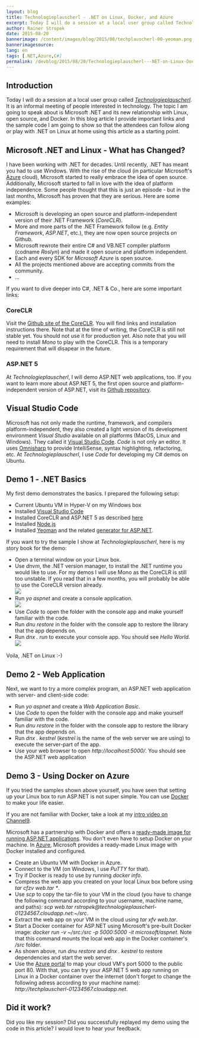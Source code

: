 ```yaml
---
layout: blog
title: Technologieplauscherl - .NET on Linux, Docker, and Azure
excerpt: Today I will do a session at a local user group called Technologieplauscherl. It is an informal meeting of people interested in technology. The topic I am going to speak about is Microsoft .NET and its new relationship with Linux, open source, and Docker.
author: Rainer Stropek
date: 2015-08-20
bannerimage: /content/images/blog/2015/08/techplauscherl-00-yeoman.png
bannerimagesource: 
lang: en
tags: [.NET,Azure,C#]
permalink: /devblog/2015/08/20/Technologieplauscherl---NET-on-Linux-Docker-and-Azure
---
```


<h2>Introduction</h2><p>Today I will do a session at a local user group called <em><a href="http://technologieplauscherl.at/" target="_blank">Technologieplauscherl</a></em>. It is an informal meeting of people interested in technology. The topic I am going to speak about is Microsoft .NET and its new relationship with Linux, open source, and Docker. In this blog article I provide important links and the sample code I am going to show so that the attendees can follow along or play with .NET on Linux at home using this article as a starting point.</p><h2>Microsoft .NET and Linux - What has Changed?</h2><p>I have been working with .NET for decades. Until recently, .NET has meant you had to use Windows. With the rise of the cloud (in particular Microsoft's <a href="http://azure.microsoft.com" target="_blank">Azure</a> cloud), Microsoft started to really embrace the idea of open source. Additionally, Microsoft started to fall in love with the idea of platform independence. Some people thought that this is just an episode - but in the last months, Microsoft has proven that they are serious. Here are some examples:</p><ul>
  <li>Microsoft is developing an open source and platform-independent version of their .NET Framework (<em>CoreCLR</em>).</li>
  <li>More and more parts of the .NET Framework follow (e.g. <em>Entity Framework</em>, <em>ASP.NET</em>, etc.), they are now open source projects on Github.</li>
  <li>Microsoft rewrote their entire C# and VB.NET compiler platform (codname <em>Roslyn</em>) and made it open source and platform independent.</li>
  <li>Each and every SDK for <em>Microsoft Azure</em> is open source.</li>
  <li>All the projects mentioned above are accepting commits from the community.</li>
  <li>...</li>
</ul><p>If you want to dive deeper into C#, .NET &amp; Co., here are some important links:</p><h3>CoreCLR</h3><p>Visit the <a href="https://github.com/dotnet/coreclr" target="_blank">Github site of the CoreCLR</a>. You will find links and installation instructions there. Note that at the time of writing, the CoreCLR is still not stable yet. You should not use it for production yet. Also note that you will need to install <em>Mono</em> to play with the CoreCLR. This is a temporary requirement that will disapear in the future.</p><h3>ASP.NET 5</h3><p>At <em>Technologieplauscherl</em>, I will demo ASP.NET web applications, too. If you want to learn more about ASP.NET 5, the first open source and platform-independent version of ASP.NET, visit its <a href="https://github.com/aspnet/home" target="_blank">Github repository</a>.</p><h2>Visual Studio Code</h2><p>Microsoft has not only made the runtime, framework, and compilers platform-independent, they also created a light version of its development environment <em>Visual Studio</em> available on all platforms (MacOS, Linux and Windows). They called it <a href="https://code.visualstudio.com/" target="_blank">Visual Studio Code</a>. <em>Code</em> is not only an editor. It uses <a href="http://www.omnisharp.net/" target="_blank">Omnisharp</a> to provide IntelliSense, syntax highlighting, refactoring, etc. At <em>Technologieplauscherl</em>, I use <em>Code</em> for developing my C# demos on Ubuntu.</p><h2>Demo 1 - .NET Basics</h2><p>My first demo demonstrates the basics. I prepared the following setup:</p><ul>
  <li>Current Ubuntu VM in Hyper-V on my Windows box</li>
  <li>Installed <a href="https://code.visualstudio.com/" target="_blank">Visual Studio Code</a></li>
  <li>Installed CoreCLR and ASP.NET 5 as described <a href="https://github.com/aspnet/home" target="_blank">here</a></li>
  <li>Installed <a href="http://nodejs.org" target="_blank">Node.js</a></li>
  <li>Installed <a href="http://yeoman.io" target="_blank">Yeoman</a> and the related <a href="http://blogs.msdn.com/b/webdev/archive/2014/12/17/yeoman-generators-for-asp-net-vnext.aspx" target="_blank">generator for ASP.NET</a>.</li>
</ul><p>If you want to try the sample I show at <em>Technologieplauscherl</em>, here is my story book for the demo:</p><ul>
  <li>Open a terminal window on your Linux box.</li>
  <li>Use <em>dnvm</em>, the .NET version manager, to install the .NET runtime you would like to use. For my demos I will use Mono as the CoreCLR is still too unstable. If you read that in a few months, you will probably be able to use the CoreCLR version already.
<br /><img src="{{site.baseurl}}/content/images/blog/2015/08/techplauscherl-01-dnvm.png" /></li>
  <li>Run <em>yo aspnet</em> and create a console application.
<br /><img src="{{site.baseurl}}/content/images/blog/2015/08/techplauscherl-02-yeoman.png" /></li>
  <li>Use <em>Code</em> to open the folder with the console app and make yourself familiar with the code.</li>
  <li>Run <em>dnu restore</em> in the folder with the console app to restore the library that the app depends on.</li>
  <li>Run <em>dnx . run</em> to execute your console app. You should see <em>Hello World</em>.
<br /><img src="{{site.baseurl}}/content/images/blog/2015/08/techplauscherl-03-dnu-dnx.png" /></li>
</ul><p>Voila, .NET on Linux :-)</p><h2>Demo 2 - Web Application</h2><p>Next, we want to try a more complex program, an ASP.NET web application with server- and client-side code:</p><ul>
  <li>Run <em>yo aspnet</em> and create a <em>Web Application Basic</em>.</li>
  <li>Use <em>Code</em> to open the folder with the console app and make yourself familiar with the code.</li>
  <li>Run <em>dnu restore</em> in the folder with the console app to restore the library that the app depends on.</li>
  <li>Run <em>dnx . kestrel</em> (<em>kestrel</em> is the name of the web server we are using) to execute the server-part of the app.</li>
  <li>Use your web browser to open <em>http://localhost:5000/</em>. You should see the ASP.NET web application</li>
</ul><h2>Demo 3 - Using Docker on Azure</h2><p>If you tried the samples shown above yourself, you have seen that setting up your Linux box to run ASP.NET is not super simple. You can use <a href="https://docker.com" target="_blank">Docker</a> to make your life easier.</p><p class="showcase">If you are not familiar with Docker, take a look at my <a href="https://channel9.msdn.com/Series/Visual-Studio-Germany/How-to-Run-ASPNET-vNext-in-Azure-Using-Docker-Containers" target="_blank">intro video on Channel9</a>.</p><p>Microsoft has a partnership with Docker and offers a <a href="https://hub.docker.com/r/microsoft/aspnet/" target="_blank">ready-made image for running ASP.NET applications</a>. You don't even have to setup Docker on your machine. In <a href="http://azure.microsoft.com" target="_blank">Azure</a>, Microsoft provides a ready-made Linux image with Docker installed and configured.</p><function name="Composite.Media.ImageGallery.Slimbox2">
  <param name="MediaFolder" value="" />
  <param name="MediaImage" value="MediaArchive:b1233804-5e69-4752-874c-d41e9698a52a" />
  <param name="ThumbnailMaxWidth" value="800" />
  <param name="ThumbnailMaxHeight" value="800" />
  <param name="ImageMaxWidth" value="1440" />
  <param name="ImageMaxHeight" value="1024" />
</function><ul>
  <li>Create an Ubuntu VM with Docker in Azure.</li>
  <li>Connect to the VM (on Windows, I use <em>PuTTY</em> for that).</li>
  <li>Try if Docker is ready to use by running <em>docker info</em>.</li>
  <li>Compress the web app you created on your local Linux box before using <em>tar cfzv web.tar *</em>.</li>
  <li>Use <em>scp</em> to copy the tar-file to your VM in the cloud (you have to change the following command according to your username, machine name, and paths): <em>scp web.tar rstropek@technologieplauscherl-01234567.cloudapp.net:~/src</em>.</li>
  <li>Extract the web app on your VM in the cloud using <em>tar xfv web.tar</em>.</li>
  <li>Start a Docker container for ASP.NET using Microsoft's pre-built Docker image: <em>docker run -v ~/src:/src -p 5000:5000 -it microsoft/aspnet</em>. Note that this command mounts the local web app in the Docker container's <em>/src</em> folder.</li>
  <li>As shown above, run <em>dnu restore</em> and <em>dnx . kestrel</em> to restore dependencies and start the web server.</li>
  <li>Use the <a href="https://portal.azure.com" target="_blank">Azure portal</a> to map your cloud VM's port 5000 to the public port 80. With that, you can try your ASP.NET 5 web app running on Linux in a Docker container over the internet (don't forget to change the following adress according to your machine name): <em>http://techplauscherl-01234567.cloudapp.net</em>.</li>
</ul><h2>Did it work?</h2><p>Did you like my session? Did you successfully replayed my demo using the code in this article? I would love to hear your feedback.</p>